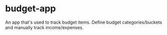 # budget-app
An app that's used to track budget items. Define budget categories/buckets and manually track income/expenses.

